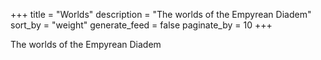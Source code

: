 +++
title = "Worlds"
description = "The worlds of the Empyrean Diadem"
sort_by = "weight"
generate_feed = false
paginate_by = 10
+++

The worlds of the Empyrean Diadem